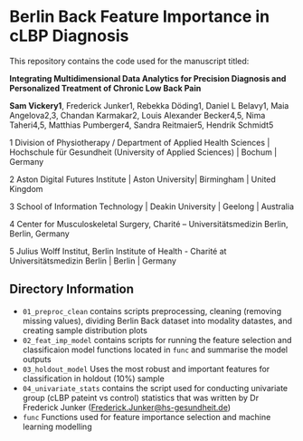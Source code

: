 # Berlin Back Feature Importance in cLBP Diagnosis

This repository contains the code used for the manuscript titled:

**Integrating Multidimensional Data Analytics for Precision Diagnosis and Personalized Treatment of Chronic Low Back Pain**

**Sam Vickery1**, Frederick Junker1, Rebekka Döding1, Daniel L Belavy1, Maia Angelova2,3, Chandan Karmakar2, Louis Alexander Becker4,5, Nima Taheri4,5, Matthias Pumberger4, Sandra Reitmaier5, Hendrik Schmidt5 

1 Division of Physiotherapy / Department of Applied Health Sciences | Hochschule für Gesundheit (University of Applied Sciences) | Bochum | Germany

2 Aston Digital Futures Institute | Aston University| Birmingham | United Kingdom 

3 School of Information Technology | Deakin University | Geelong | Australia 

4 Center for Musculoskeletal Surgery, Charité – Universitätsmedizin Berlin, Berlin, Germany

5 Julius Wolff Institut, Berlin Institute of Health - Charité at Universitätsmedizin Berlin | Berlin | Germany

## Directory Information
- `01_preproc_clean` contains scripts preprocessing, cleaning (removing missing values), dividing Berlin Back dataset into modality datastes, and creating sample distribution plots
- `02_feat_imp_model` contains scripts for running the feature selection and classificaion model functions located in `func` and summarise the model outputs
- `03_holdout_model` Uses the most robust and important features for classification in holdout (10%) sample
- `04_univariate_stats` contains the script used for conducting univariate group (cLBP pateint vs control) statistics that was written by Dr Frederick Junker (Frederick.Junker@hs-gesundheit.de)
- `func` Functions used for feature importance selection and machine learning modelling


